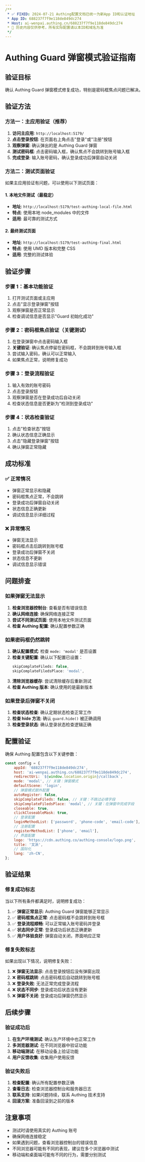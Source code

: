 ```yaml
---
/**
 * ✅ FIXED: 2024-07-21 Authing配置文档已统一为新App ID和认证地址
 * App ID: 688237f7f9e118de849dc274
 * Host: ai-wenpai.authing.cn/688237f7f9e118de849dc274
 * 📌 历史内容仅供参考，所有实际配置请以本ID和域名为准
 */
---
```

# Authing Guard 弹窗模式验证指南

## 验证目标

确认 Authing Guard 弹窗模式修复成功，特别是密码框焦点问题已解决。

## 验证方法

### 方法一：主应用验证（推荐）

1. **访问主应用**: `http://localhost:5179/`
2. **点击登录按钮**: 在页面右上角点击"登录"或"注册"按钮
3. **观察弹窗**: 确认弹出的是 Authing Guard 弹窗
4. **测试密码框**: 点击密码输入框，确认焦点不会跳转到账号输入框
5. **完成登录**: 输入账号密码，确认登录成功后弹窗自动关闭

### 方法二：测试页面验证

如果主应用验证有问题，可以使用以下测试页面：

#### 1. 本地文件测试（最稳定）
- **地址**: `http://localhost:5179/test-authing-local-file.html`
- **特点**: 使用本地 node_modules 中的文件
- **适用**: 最可靠的测试方式

#### 2. 最终测试页面
- **地址**: `http://localhost:5179/test-authing-final.html`
- **特点**: 使用 UMD 版本和完整 CSS
- **适用**: 完整的测试体验

## 验证步骤

### 步骤 1：基本功能验证

1. 打开测试页面或主应用
2. 点击"显示登录弹窗"按钮
3. 观察弹窗是否正常显示
4. 检查调试信息是否显示"Guard 初始化成功"

### 步骤 2：密码框焦点验证（关键测试）

1. 在登录弹窗中点击密码输入框
2. **关键验证**: 确认焦点停留在密码框，不会跳转到账号输入框
3. 尝试输入密码，确认可以正常输入
4. 如果焦点正常，说明修复成功

### 步骤 3：登录流程验证

1. 输入有效的账号密码
2. 点击登录按钮
3. 观察弹窗是否在登录成功后自动关闭
4. 检查状态信息是否更新为"检测到登录成功"

### 步骤 4：状态检查验证

1. 点击"检查状态"按钮
2. 确认状态信息正确显示
3. 点击"隐藏登录弹窗"按钮
4. 确认弹窗正常隐藏

## 成功标准

### ✅ 正常情况
- 弹窗正常显示和隐藏
- 密码框焦点正常，不会跳转
- 登录成功后弹窗自动关闭
- 状态信息正确更新
- 调试信息显示详细过程

### ❌ 异常情况
- 弹窗无法显示
- 密码框点击后跳转到账号框
- 登录成功后弹窗不关闭
- 状态信息不更新
- 调试信息显示错误

## 问题排查

### 如果弹窗无法显示

1. **检查浏览器控制台**: 查看是否有错误信息
2. **确认网络连接**: 确保网络连接正常
3. **尝试不同测试页面**: 使用本地文件测试页面
4. **检查 Authing 配置**: 确认配置参数正确

### 如果密码框仍然跳转

1. **确认配置模式**: 检查 `mode: 'modal'` 是否设置
2. **检查关键配置**: 确认以下配置已设置：
   ```javascript
   skipComplateFileds: false,
   skipComplateFiledsPlace: 'modal',
   ```
3. **清除浏览器缓存**: 尝试清除缓存后重新测试
4. **检查 Authing 版本**: 确认使用的是最新版本

### 如果登录后弹窗不关闭

1. **检查状态检查**: 确认定期状态检查正常工作
2. **检查 hide 方法**: 确认 `guard.hide()` 被正确调用
3. **检查登录状态**: 确认登录状态检查逻辑正确

## 配置验证

确保 Authing 配置包含以下关键参数：

```javascript
const config = {
    appId: '688237f7f9e118de849dc274',
    host: 'ai-wenpai.authing.cn/688237f7f9e118de849dc274',
    redirectUri: `${window.location.origin}/callback`,
    mode: 'modal', // 关键：弹窗模式
    defaultScene: 'login',
    // 弹窗模式额外配置
    autoRegister: false,
    skipComplateFileds: false, // 关键：不跳过必填字段
    skipComplateFiledsPlace: 'modal', // 关键：在弹窗中完成字段
    closeable: true,
    clickCloseableMask: true,
    // 登录配置
    loginMethodList: ['password', 'phone-code', 'email-code'],
    // 注册配置
    registerMethodList: ['phone', 'email'],
    // 界面配置
    logo: 'https://cdn.authing.co/authing-console/logo.png',
    title: '文派',
    // 国际化
    lang: 'zh-CN',
};
```

## 验证结果

### 修复成功标志

当以下所有条件都满足时，说明修复成功：

1. ✅ **弹窗正常显示**: Authing Guard 弹窗能够正常显示
2. ✅ **密码框焦点正常**: 点击密码框不会跳转到账号框
3. ✅ **登录流程顺畅**: 可以正常输入账号密码并登录
4. ✅ **状态同步正常**: 登录成功后状态正确更新
5. ✅ **用户体验良好**: 弹窗自动关闭，界面响应正常

### 修复失败标志

如果出现以下情况，说明修复失败：

1. ❌ **弹窗无法显示**: 点击登录按钮后没有弹窗出现
2. ❌ **密码框跳转**: 点击密码框后自动跳转到账号框
3. ❌ **登录失败**: 无法正常完成登录流程
4. ❌ **状态不同步**: 登录成功后状态没有更新
5. ❌ **弹窗不关闭**: 登录成功后弹窗仍然显示

## 后续步骤

### 验证成功后

1. **在生产环境测试**: 确认生产环境中也正常工作
2. **多浏览器测试**: 在不同浏览器中验证功能
3. **移动端测试**: 在移动设备上验证功能
4. **用户反馈收集**: 收集用户使用反馈

### 验证失败后

1. **检查配置**: 确认所有配置参数正确
2. **查看日志**: 检查浏览器控制台和服务器日志
3. **联系支持**: 如果问题持续，联系 Authing 技术支持
4. **回滚方案**: 准备回滚到之前的版本

## 注意事项

- 测试时请使用真实的 Authing 账号
- 确保网络连接稳定
- 如果遇到问题，查看浏览器控制台的错误信息
- 不同浏览器可能有不同的表现，建议在多个浏览器中测试
- 移动端和桌面端可能有不同的行为，需要分别测试 